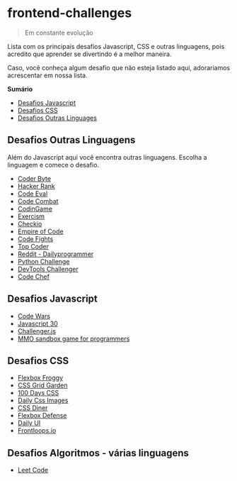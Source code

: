 # frontend-challenges

> Em constante evolução

Lista com os principais desafios Javascript, CSS e outras linguagens, pois acredito que aprender se divertindo é a melhor maneira.

Caso, você conheça algum desafio que não esteja listado aqui, adorariamos acrescentar em nossa lista.

**Sumário**

- [Desafios Javascript](#desafios-javascript)
- [Desafios CSS](#desafios-css)
- [Desafios Outras Linguages](#desafios-outras-linguagens)

## Desafios Outras Linguagens

Além do Javascript aqui você encontra outras linguagens. Escolha a linguagem e comece o desafio.

<ul>
  <li><a href="https://coderbyte.com/" target="_blank" title="Coder Byte">Coder Byte</a></li>
  <li><a href="https://www.hackerrank.com/" target="_blank" title="Hacker Rank">Hacker Rank</a></li>
  <li><a href="https://www.codeeval.com" target="_blank" title="Code Eval">Code Eval</a></li>
  <li><a href="https://br.codecombat.com/" target="_blank" title="Code Combat">Code Combat</a></li>
  <li><a href="https://www.codingame.com/" target="_blank" title="CodinGame">CodinGame</a></li>
  <li><a href="http://exercism.io/" target="_blank" title="Exercism">Exercism</a></li>
  <li><a href="https://checkio.org/" target="_blank" title="Checkio">Checkio</a></li>
  <li><a href="https://empireofcode.com/" target="_blank" title="Empire of Code">Empire of Code</a></li>
  <li><a href="https://codefights.com/" target="_blank" title="Code Fights">Code Fights</a></li>
  <li><a href="https://www.topcoder.com/" target="_blank" title="Top Coder">Top Coder</a></li>
  <li><a href="https://www.reddit.com/r/dailyprogrammer/" target="_blank" title="Reddit">Reddit - Dailyprogrammer</a></li>
  <li><a href="http://www.pythonchallenge.com/" target="_blank" title="Python Challenge">Python Challenge</a></li>
  <li><a href="http://devtoolschallenger.com/" target="_blank" title="DevTools Challenger">DevTools Challenger</a></li>
  <li><a href="https://www.codechef.com" target="_blank" title="Python Challenge">Code Chef</a></li>
</ul>

## Desafios Javascript

<ul>
  <li><a href="https://www.codewars.com/" target="_blank" title="Code Wars">Code Wars</a></li>
  <li><a href="https://javascript30.com/" target="_blank" title="Javascript 30">Javascript 30</a></li>
  <li><a href="http://rileyjshaw.com/challenger/" target="_blank" title="Challenger.js">Challenger.js</a></li>
  <li><a href="https://screeps.com/" target="_blank" title="MMO sandbox game for programmers">MMO sandbox game for programmers</a></li>
</ul>


## Desafios CSS

<ul>
  <li><a href="http://flexboxfroggy.com/" target="_blank" title="Flexbox Froggy">Flexbox Froggy</a></li>
  <li><a href="http://cssgridgarden.com/" target="_blank" title="CSS Grid Garden">CSS Grid Garden</a></li>
  <li><a href="http://100dayscss.com/" target="_blank" title="100 Days CSS">100 Days CSS</a></li>
  <li><a href="http://dailycssimages.com/" target="_blank" title="Daily CSS Images">Daily Css Images</a></li>
  <li><a href="https://flukeout.github.io/" target="_blank" title="CSS Diner">CSS Diner</a></li>
  <li><a href="http://www.flexboxdefense.com/" target="_blank" title="Flexbox Defense">Flexbox Defense</a></li>
  <li><a href="http://www.dailyui.co/" target="_blank" title="Daily UI">Daily UI</a></li>
  <li><a href="https://frontloops.io/" target="_blank" title="Frontloops.io">Frontloops.io</a></li>
</ul>

## Desafios Algoritmos - várias linguagens
<ul>
  <li><a href="https://leetcode.com" target="_blank" title="Flexbox Froggy">Leet Code</a></li>
</ul>



